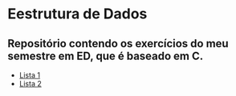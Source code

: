 # Eestrutura de Dados
## Repositório contendo os exercícios do meu semestre em ED, que é baseado em C.

* [Lista 1](https://github.com/GustavoGomesDias/ED2/tree/main/Lista1-GustavoGomesDias)
* [Lista 2](https://github.com/GustavoGomesDias/ED2/tree/main/Lista2-GustavoGomesDias)
